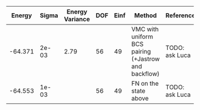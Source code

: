 | Energy  | Sigma | Energy Variance | DOF | Einf | Method                                                       | Reference |
|---------|-------|-----------------|-----|------|--------------------------------------------------------------|-----------|
| -64.371 | 2e-03 | 2.79            | 56  | 49   | VMC with uniform BCS pairing (+Jastrow and backflow)         | TODO: ask Luca |
| -64.553 | 1e-03 |                 | 56  | 49   | FN on the state above                                        | TODO: ask Luca |
